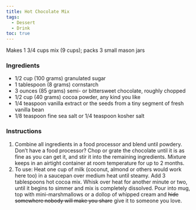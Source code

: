```yaml
---
title: Hot Chocolate Mix
tags:
  - Dessert
  - Drink
toc: true
---
```

Makes  1 3/4 cups mix (9 cups); packs 3 small mason jars

### Ingredients

* 1/2 cup (100 grams) granulated sugar  
* 1 tablespoon (8 grams) cornstarch  
* 3 ounces (85 grams) semi- or bittersweet chocolate, roughly chopped  
* 1/2 cup (40 grams) cocoa powder, any kind you like  
* 1/4 teaspoon vanilla extract or the seeds from a tiny segment of fresh vanilla bean  
* 1/8 teaspoon fine sea salt or 1/4 teaspoon kosher salt

### Instructions

1.  Combine all ingredients in a food processor and blend until powdery. Don’t have a food processor? Chop or grate the chocolate until it is as fine as you can get it, and stir it into the remaining ingredients. Mixture keeps in an airtight container at room temperature for up to 2 months.
2. To use: Heat one cup of milk (coconut, almond or others would work here too) in a saucepan over medium heat until steamy. Add 3 tablespoons hot cocoa mix. Whisk over heat for another minute or two, until it begins to simmer and mix is completely dissolved. Pour into mug, top with mini-marshmallows or a dollop of whipped cream and ~~hide somewhere nobody will make you share~~ give it to someone you love.
